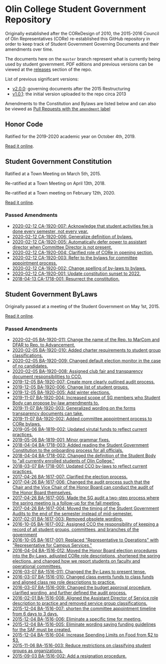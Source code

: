 # Olin College Student Government Repository

Originally established after the COReDesign of 2010, the 2015-2016 Council of
Olin Representatives (CORe) re-established this GitHub repository in order to
keep track of Student Government Governing Documents and their amendments over
time.

The documents here on the `master` branch represent what is currently being used
by student government. PDF editions and previous versions can be viewed at
the [releases](https://github.com/olin/studentgovernment/releases) section of
the repo.

List of previous significant versions:
- [v2.0.0](https://github.com/olin/studentgovernment/releases/tag/v2.0.0):
  governing documents after the 2015 Restructuring
- [v1.0.1](https://github.com/olin/studentgovernment/releases/tag/v1.0.1): the
  initial version uploaded to the repo circa 2013

Amendments to the Constitution and Bylaws are listed below and can also be
viewed as [Pull Requests with the `amendment` label](https://github.com/olin/studentgovernment/pulls?utf8=%E2%9C%93&q=is%3Apr+label%3Aamendment+)

## Honor Code
Ratified for the 2019-2020 academic year on October 4th, 2019.

[Read it online](https://github.com/olin/studentgovernment/blob/master/honorcode.md).

## Student Government Constitution

Ratified at a Town Meeting on March 5th, 2015.

Re-ratified at a Town Meeting on April 13th, 2018.

Re-ratified at a Town meeting on February 12th, 2020.

[Read it online](https://github.com/olin/studentgovernment/blob/master/constitution.md).

### Passed Amendments

- [2020-02-12 CA-1920-007: Acknowledge that student activities fee is done every semester, not every year.](https://github.com/olin/studentgovernment/pull/72)
- [2020-02-12 CA-1920-006: Generalize definition of bylaws.](https://github.com/olin/studentgovernment/pull/76)
- [2020-02-12 CA-1920-005: Automatically defer power to assistant director when Committee Director is not present.](https://github.com/olin/studentgovernment/pull/75)
- [2020-02-12 CA-1920-004: Clarified role of CORe in opening section.](https://github.com/olin/studentgovernment/pull/74)
- [2020-02-12 CA-1920-003: Refer to the bylaws for committee appointment process.](https://github.com/olin/studentgovernment/pull/83)
- [2020-02-12 CA-1920-002: Change spelling of by-laws to bylaws.](https://github.com/olin/studentgovernment/pull/78)
- [2020-02-12 CA-1920-001: Update constitution sunset to 2022.](https://github.com/olin/studentgovernment/pull/64)
- [2018-04-13 CA-1718-001: Resurrect the constitution.](https://github.com/olin/studentgovernment/pull/37)

## Student Government ByLaws

Originally passed at a meeting of the Student Government on May 1st, 2015.

[Read it online](https://github.com/olin/studentgovernment/blob/master/bylaws.md).

### Passed Amendments

- [2020-02-05 BA-1920-011: Change the name of the Rep. to MarCom and DFAR to
  Rep. to Advancement.](https://github.com/olin/studentgovernment/pull/80)
- [2020-02-05 BA-1920-010: Added charter requirements to student group
  classifications.](https://github.com/olin/studentgovernment/pull/63)
- [2020-02-05 BA-1920-009: Changed default election monitor in the case of no
  candidates.](https://github.com/olin/studentgovernment/pull/62)
- [2020-02-05 BA-1920-008: Assigned club fair and transparency document
  responsibilities to CCO.](https://github.com/olin/studentgovernment/pull/61)
- [2019-12-05 BA-1920-007: Create more clearly outlined audit process.](https://github.com/olin/studentgovernment/pull/60)
- [2019-12-05 BA-1920-006: Change list of student groups.](https://github.com/olin/studentgovernment/pull/59)
- [2019-12-05 BA-1920-005: Add winter elections.](https://github.com/olin/studentgovernment/pull/58)
- [2019-11-07 BA-1920-004: Increased scope of SG members who Student Body can
  propose by-law amendments to.](https://github.com/olin/studentgovernment/pull/57)
- [2019-11-07 BA-1920-003: Generalized wording on the forms transparency
  documents can take.](https://github.com/olin/studentgovernment/pull/56)
- [2019-11-07 BA-1920-002: Added committee appointment process to CORe bylaws.](https://github.com/olin/studentgovernment/pull/55)
- [2019-05-06 BA-1819-002: Updated virutal funds to reflect current practices.](https://github.com/olin/studentgovernment/pull/49)
- [2019-05-06 BA-1819-001: Minor grammar fixes.](https://github.com/olin/studentgovernment/pull/48)
- [2018-04-04 BA-1718-003: Added reading the Student Government Constitution to
  the onboarding process for all officials.](https://github.com/olin/studentgovernment/pull/33)
- [2018-04-04 BA-1718-002: Changed the definition of the Student Body to "all
  currently enrolled students of Olin College."](https://github.com/olin/studentgovernment/pull/32)
- [2018-03-07 BA-1718-001: Updated CCO by-laws to reflect current practices.](https://github.com/olin/studentgovernment/pull/30)
- [2017-04-26 BA-1617-007: Clarified the election process.](https://github.com/olin/studentgovernment/pull/29)
- [2017-04-26 BA-1617-006: Changed the audit process such that the Chair and the
  Vice Chair of the Honor Board can conduct the audit of the Honor Board
  themselves.](https://github.com/olin/studentgovernment/pull/28)
- [2017-04-26 BA-1617-005: Made the SG audit a two-step process where the spring
  meeting is a follow-up for the fall meeting.](https://github.com/olin/studentgovernment/pull/27)
- [2017-04-26 BA-1617-004: Moved the timing of the Student Government Audits to
  the end of the semester instead of mid-semester.](https://github.com/olin/studentgovernment/pull/26)
- [2017-02-01 BA-1617-003: Removed obsolete wording.](https://github.com/olin/studentgovernment/pull/25)
- [2016-10-05 BA-1617-002: Assigned CCO the responsibility of keeping a record of
  all student groups, committees, and branches of the government](https://github.com/olin/studentgovernment/pull/24)
- [2016-10-05 BA-1617-001: Replaced "Representative to Operations" with
  "Representative for Campus Services."](https://github.com/olin/studentgovernment/pull/23)
- [2016-04-04 BA-1516-012: Moved the Honor Board election procedures into the
  By-Laws, adjusted CORe role descriptions, shortened the spring elections, and
  changed how we report students on faculty and operational committees.](https://github.com/olin/studentgovernment/pull/17)
- [2016-03-07 BA-1516-011: Changed the By-Laws to present tense.](https://github.com/olin/studentgovernment/pull/12)
- [2016-03-07 BA-1516-010: Changed class events funds to class funds and aligned
  class rep role descriptions to practice.](https://github.com/olin/studentgovernment/pull/11)
- [2016-03-07 BA-1516-009: Changed the budget approval procedure, clarified
  wording, and further defined the audit process.](https://github.com/olin/studentgovernment/pull/10)
- [2016-02-01 BA-1516-008: Aligned the Assistant Director of Service role
  description to practice and removed service group classifications.](https://github.com/olin/studentgovernment/pull/9)
- [2015-12-04 BA-1516-007: shorten the committee appointment timeline from 6 days
  to 3 days.](https://github.com/olin/studentgovernment/pull/8)
- [2015-12-04 BA-1516-006: Eliminate a specific time for meeting.](https://github.com/olin/studentgovernment/pull/7)
- [2015-12-04 BA-1516-005: Eliminate wording saying funding guidelines for the
  SAF must be created.](https://github.com/olin/studentgovernment/pull/6)
- [2015-12-04 BA-1516-004: Increase Spending Limits on Food from $2 to $3.](https://github.com/olin/studentgovernment/pull/5)
- [2015-11-06 BA-1516-003: Reduce restrictions on classifying student groups as
  organizations.](https://github.com/olin/studentgovernment/pull/2)
- [2015-09-03 BA-1516-002: Add a resignation procedure.](https://github.com/olin/studentgovernment/pull/1)
